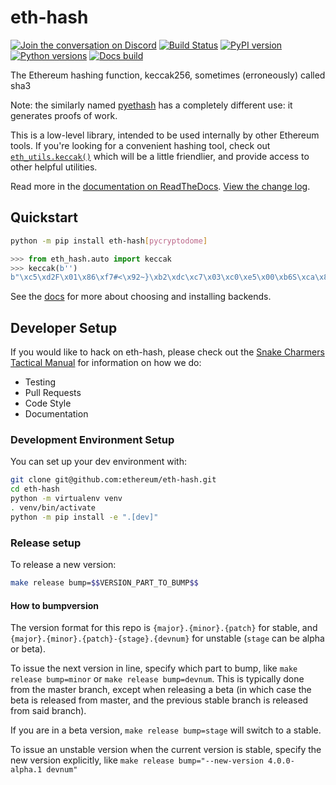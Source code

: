 # eth-hash

[![Join the conversation on Discord](https://img.shields.io/discord/809793915578089484?color=blue&label=chat&logo=discord&logoColor=white)](https://discord.gg/GHryRvPB84)
[![Build Status](https://circleci.com/gh/ethereum/eth-hash.svg?style=shield)](https://circleci.com/gh/ethereum/eth-hash)
[![PyPI version](https://badge.fury.io/py/eth-hash.svg)](https://badge.fury.io/py/eth-hash)
[![Python versions](https://img.shields.io/pypi/pyversions/eth-hash.svg)](https://pypi.python.org/pypi/eth-hash)
[![Docs build](https://readthedocs.org/projects/eth-hash/badge/?version=latest)](https://eth-hash.readthedocs.io/en/latest/?badge=latest)

The Ethereum hashing function, keccak256, sometimes (erroneously) called sha3

Note: the similarly named [pyethash](https://github.com/ethereum/ethash)
has a completely different use: it generates proofs of work.

This is a low-level library, intended to be used internally by other Ethereum tools.
If you're looking for a convenient hashing tool, check out
[`eth_utils.keccak()`](https://eth-utils.readthedocs.io/en/stable/utilities.html#keccak-bytes-int-bool-text-str-hexstr-str-bytes)
which will be a little friendlier, and provide access to other helpful utilities.

Read more in the [documentation on ReadTheDocs](https://eth-hash.readthedocs.io/). [View the change log](https://eth-hash.readthedocs.io/en/latest/release_notes.html).


## Quickstart

```sh
python -m pip install eth-hash[pycryptodome]
```

```py
>>> from eth_hash.auto import keccak
>>> keccak(b'')
b"\xc5\xd2F\x01\x86\xf7#<\x92~}\xb2\xdc\xc7\x03\xc0\xe5\x00\xb6S\xca\x82';{\xfa\xd8\x04]\x85\xa4p"
```

See the [docs](http://eth-hash.readthedocs.io/en/latest/quickstart.html#quickstart)
for more about choosing and installing backends.

## Developer Setup

If you would like to hack on eth-hash, please check out the [Snake Charmers
Tactical Manual](https://github.com/ethereum/snake-charmers-tactical-manual)
for information on how we do:

-   Testing
-   Pull Requests
-   Code Style
-   Documentation

### Development Environment Setup

You can set up your dev environment with:

```sh
git clone git@github.com:ethereum/eth-hash.git
cd eth-hash
python -m virtualenv venv
. venv/bin/activate
python -m pip install -e ".[dev]"
```

### Release setup

To release a new version:

```sh
make release bump=$$VERSION_PART_TO_BUMP$$
```

#### How to bumpversion

The version format for this repo is `{major}.{minor}.{patch}` for stable, and
`{major}.{minor}.{patch}-{stage}.{devnum}` for unstable (`stage` can be alpha or beta).

To issue the next version in line, specify which part to bump,
like `make release bump=minor` or `make release bump=devnum`. This is typically done from the
master branch, except when releasing a beta (in which case the beta is released from master,
and the previous stable branch is released from said branch).

If you are in a beta version, `make release bump=stage` will switch to a stable.

To issue an unstable version when the current version is stable, specify the
new version explicitly, like `make release bump="--new-version 4.0.0-alpha.1 devnum"`
